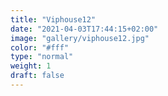 ```yaml
---
title: "Viphouse12"
date: "2021-04-03T17:44:15+02:00"
image: "gallery/viphouse12.jpg"
color: "#fff"
type: "normal"
weight: 1
draft: false
---
```

